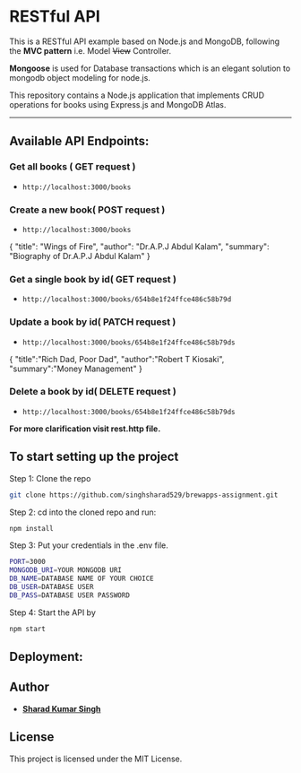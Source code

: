 # RESTful API

This is a RESTful API example based on Node.js and MongoDB, following the **MVC pattern** i.e. Model ~~View~~ Controller.

**Mongoose** is used for Database transactions which is an elegant solution to mongodb object modeling for node.js.

This repository contains a Node.js application that implements CRUD operations for books using Express.js and MongoDB Atlas.

---

## Available API Endpoints:

### Get all books ( GET request )

- `http://localhost:3000/books`

### Create a new book( POST request )

- `http://localhost:3000/books`

{
"title": "Wings of Fire",
"author": "Dr.A.P.J Abdul Kalam",
"summary": "Biography of Dr.A.P.J Abdul Kalam"
}

### Get a single book by id( GET request )

- `http://localhost:3000/books/654b8e1f24ffce486c58b79d`

### Update a book by id( PATCH request )

- `http://localhost:3000/books/654b8e1f24ffce486c58b79ds`

{
"title":"Rich Dad, Poor Dad",
"author":"Robert T Kiosaki",
"summary":"Money Management"
}

### Delete a book by id( DELETE request )

- `http://localhost:3000/books/654b8e1f24ffce486c58b79ds`

**For more clarification visit rest.http file.**

## To start setting up the project

Step 1: Clone the repo

```bash
git clone https://github.com/singhsharad529/brewapps-assignment.git
```

Step 2: cd into the cloned repo and run:

```bash
npm install
```

Step 3: Put your credentials in the .env file.

```bash
PORT=3000
MONGODB_URI=YOUR MONGODB URI
DB_NAME=DATABASE NAME OF YOUR CHOICE
DB_USER=DATABASE USER
DB_PASS=DATABASE USER PASSWORD
```

Step 4: Start the API by

```bash
npm start
```

## Deployment:

## Author

- [**Sharad Kumar Singh**](https://singhsharad529.github.io/sharad-portfolio/)

## License

This project is licensed under the MIT License.
